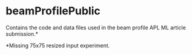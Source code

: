 # beamProfilePublic
Contains the code and data files used in the beam profile APL ML article submission.*

*Missing 75x75 resized input experiment.
